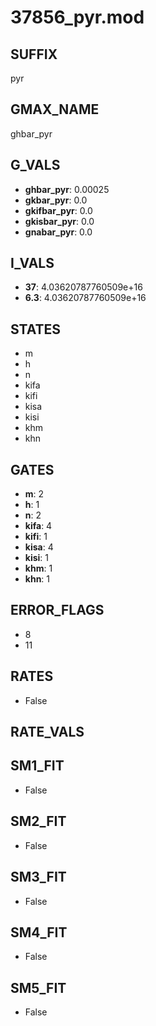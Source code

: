 # 37856_pyr.mod

## SUFFIX

pyr

## GMAX_NAME

ghbar_pyr

## G_VALS

- **ghbar_pyr**: 0.00025
- **gkbar_pyr**: 0.0
- **gkifbar_pyr**: 0.0
- **gkisbar_pyr**: 0.0
- **gnabar_pyr**: 0.0

## I_VALS

- **37**: 4.03620787760509e+16
- **6.3**: 4.03620787760509e+16

## STATES

- m
- h
- n
- kifa
- kifi
- kisa
- kisi
- khm
- khn

## GATES

- **m**: 2
- **h**: 1
- **n**: 2
- **kifa**: 4
- **kifi**: 1
- **kisa**: 4
- **kisi**: 1
- **khm**: 1
- **khn**: 1

## ERROR_FLAGS

- 8
- 11

## RATES

- False

## RATE_VALS


## SM1_FIT

- False

## SM2_FIT

- False

## SM3_FIT

- False

## SM4_FIT

- False

## SM5_FIT

- False

